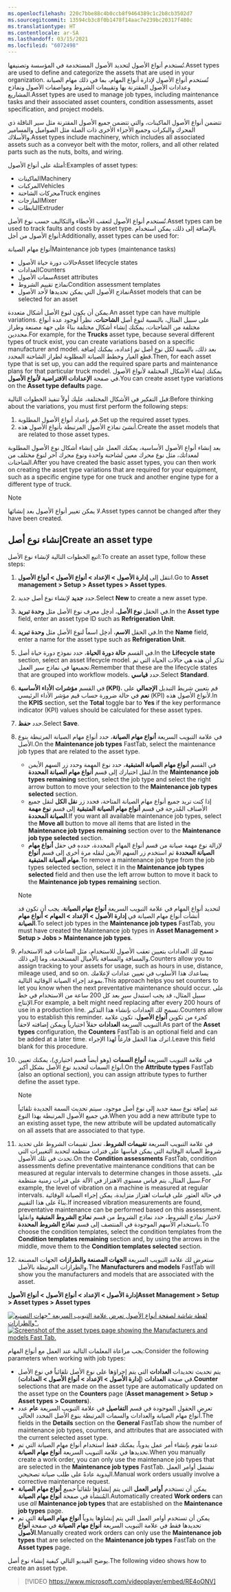 ```yaml
---
ms.openlocfilehash: 220c7bbe88c4b0ccb8f9464389c1c2b8cb3502d7
ms.sourcegitcommit: 13594cb3c8f0b1478f14aac7e239bc20317f480c
ms.translationtype: HT
ms.contentlocale: ar-SA
ms.lasthandoff: 03/15/2021
ms.locfileid: "6072498"
---
```

<span data-ttu-id="9f815-101">تُستخدم أنواع الأصول لتحديد الأصول المستخدمة في المؤسسة وتصنيفها.</span><span class="sxs-lookup"><span data-stu-id="9f815-101">Asset types are used to define and categorize the assets that are used in your organization.</span></span> <span data-ttu-id="9f815-102">تُستخدم أنواع الأصول لإدارة أنواع المهام، بما في ذلك مهام الصيانة وعدادات الأصول المقترنة بها وتقييمات الشروط ومواصفات الأصول ونماذج المشاريع.</span><span class="sxs-lookup"><span data-stu-id="9f815-102">Asset types are used to manage job types, including maintenance tasks and their associated asset counters, condition assessments, asset specification, and project models.</span></span>

<span data-ttu-id="9f815-103">تتضمن أنواع الأصول الماكينات، والتي تتضمن جميع الأصول المقترنة مثل سير الناقلة ذي المحرك والبكرات وجميع الأجزاء الأخرى ذات الصلة مثل الصواميل والمسامير والأسلاك.</span><span class="sxs-lookup"><span data-stu-id="9f815-103">Asset types include machinery, which includes all associated assets such as a conveyor belt with the motor, rollers, and all other related parts such as the nuts, bolts, and wiring.</span></span> 

<span data-ttu-id="9f815-104">أمثلة على أنواع الأصول:</span><span class="sxs-lookup"><span data-stu-id="9f815-104">Examples of asset types:</span></span>

- <span data-ttu-id="9f815-105">الماكينات</span><span class="sxs-lookup"><span data-stu-id="9f815-105">Machinery</span></span> 
- <span data-ttu-id="9f815-106">المركبات</span><span class="sxs-lookup"><span data-stu-id="9f815-106">Vehicles</span></span>
- <span data-ttu-id="9f815-107">محركات الشاحنة</span><span class="sxs-lookup"><span data-stu-id="9f815-107">Truck engines</span></span>
- <span data-ttu-id="9f815-108">المازجات</span><span class="sxs-lookup"><span data-stu-id="9f815-108">Mixer</span></span>
- <span data-ttu-id="9f815-109">النابطات</span><span class="sxs-lookup"><span data-stu-id="9f815-109">Extruder</span></span>

<span data-ttu-id="9f815-110">تُستخدم أنواع الأصول لتعقب الأخطاء والتكاليف حسب نوع الأصل.</span><span class="sxs-lookup"><span data-stu-id="9f815-110">Asset types can be used to track faults and costs by asset type.</span></span> <span data-ttu-id="9f815-111">بالإضافة إلى ذلك، يمكن استخدام أنواع الأصول من أجل:</span><span class="sxs-lookup"><span data-stu-id="9f815-111">Additionally, asset types can be used for:</span></span>

<span data-ttu-id="9f815-112">أنواع مهام الصيانة</span><span class="sxs-lookup"><span data-stu-id="9f815-112">Maintenance job types (maintenance tasks)</span></span>

- <span data-ttu-id="9f815-113">حالات دورة حياة الأصول</span><span class="sxs-lookup"><span data-stu-id="9f815-113">Asset lifecycle states</span></span>
- <span data-ttu-id="9f815-114">العدادات</span><span class="sxs-lookup"><span data-stu-id="9f815-114">Counters</span></span>
- <span data-ttu-id="9f815-115">سمات الأصول</span><span class="sxs-lookup"><span data-stu-id="9f815-115">Asset attributes</span></span>
- <span data-ttu-id="9f815-116">نماذج تقييم الشروط</span><span class="sxs-lookup"><span data-stu-id="9f815-116">Condition assessment templates</span></span>
- <span data-ttu-id="9f815-117">نماذج الأصول التي يمكن تحديدها لأحد الأصول</span><span class="sxs-lookup"><span data-stu-id="9f815-117">Asset models that can be selected for an asset</span></span> 

<span data-ttu-id="9f815-118">يمكن أن يكون لنوع الأصل أشكال متعددة.</span><span class="sxs-lookup"><span data-stu-id="9f815-118">An asset type can have multiple variations.</span></span> <span data-ttu-id="9f815-119">على سبيل المثال، بالنسبة لنوع أصل **الشاحنات**، نظراً لوجود عدة أنواع مختلفة من الشاحنات، يمكنك إنشاء أشكال مختلفة بناءً على جهة مصنعة وطراز محددين.</span><span class="sxs-lookup"><span data-stu-id="9f815-119">For example, for the **Trucks** asset type, because several different types of truck exist, you can create variations based on a specific manufacturer and model.</span></span> <span data-ttu-id="9f815-120">بعد ذلك، بالنسبة لكل نوع أصل تم إعداده، يمكنك إضافة قطع الغيار وخطط الصيانة المطلوبة لطراز الشاحنة المحدد.</span><span class="sxs-lookup"><span data-stu-id="9f815-120">Then, for each asset type that is set up, you can add the required spare parts and maintenance plans for that particular truck model.</span></span> <span data-ttu-id="9f815-121">يمكنك إنشاء الأشكال المختلفة لأنواع الأصول في صفحة **الإعدادات الافتراضية لأنواع الأصول**.</span><span class="sxs-lookup"><span data-stu-id="9f815-121">You can create asset type variations on the **Asset type defaults** page.</span></span>

<span data-ttu-id="9f815-122">قبل التفكير في الأشكال المختلفة، عليك أولاً تنفيذ الخطوات التالية:</span><span class="sxs-lookup"><span data-stu-id="9f815-122">Before thinking about the variations, you must first perform the following steps:</span></span>

1.  <span data-ttu-id="9f815-123">قم بإعداد أنواع الأصول المطلوبة.</span><span class="sxs-lookup"><span data-stu-id="9f815-123">Set up the required asset types.</span></span> 
2.  <span data-ttu-id="9f815-124">أنشئ نماذج الأصول المرتبطة بأنواع الأصول هذه.</span><span class="sxs-lookup"><span data-stu-id="9f815-124">Create the asset models that are related to those asset types.</span></span> 


<span data-ttu-id="9f815-125">بعد إنشاء أنواع الأصول الأساسية، يمكنك العمل على إنشاء أشكال نوع الأصول المطلوبة لمعداتك، مثل نوع محرك معين لشاحنة واحدة ونوع محرك آخر لنوع مختلف من الشاحنات.</span><span class="sxs-lookup"><span data-stu-id="9f815-125">After you have created the basic asset types, you can then work on creating the asset type variations that are required for your equipment, such as a specific engine type for one truck and another engine type for a different type of truck.</span></span>

> [!NOTE]
> <span data-ttu-id="9f815-126">لا يمكن تغيير أنواع الأصول بعد إنشائها.</span><span class="sxs-lookup"><span data-stu-id="9f815-126">Asset types cannot be changed after they have been created.</span></span>


## <a name="create-an-asset-type"></a><span data-ttu-id="9f815-127">إنشاء نوع أصل</span><span class="sxs-lookup"><span data-stu-id="9f815-127">Create an asset type</span></span>
<span data-ttu-id="9f815-128">اتبع الخطوات التالية لإنشاء نوع الأصل:</span><span class="sxs-lookup"><span data-stu-id="9f815-128">To create an asset type, follow these steps:</span></span>

1.  <span data-ttu-id="9f815-129">انتقل إلى **إدارة الأصول > الإعداد > أنواع الأصول > أنواع الأصول**.</span><span class="sxs-lookup"><span data-stu-id="9f815-129">Go to **Asset management > Setup > Asset types > Asset types**.</span></span>
2.  <span data-ttu-id="9f815-130">حدد **جديد** لإنشاء نوع أصل جديد.</span><span class="sxs-lookup"><span data-stu-id="9f815-130">Select **New** to create a new asset type.</span></span>
3.  <span data-ttu-id="9f815-131">في الحقل **نوع الأصل**، أدخِل معرف نوع الأصل مثل **وحدة تبريد**.</span><span class="sxs-lookup"><span data-stu-id="9f815-131">In the **Asset type** field, enter an asset type ID such as **Refrigeration Unit**.</span></span>
4.  <span data-ttu-id="9f815-132">في الحقل **الاسم**، أدخِل اسماً لنوع الأصل مثل **وحدة تبريد**.</span><span class="sxs-lookup"><span data-stu-id="9f815-132">In the **Name** field, enter a name for the asset type such as **Refrigeration Unit**.</span></span>
5.  <span data-ttu-id="9f815-133">في القسم **حالة دورة الحياة**، حدد نموذج دورة حياة أصل.</span><span class="sxs-lookup"><span data-stu-id="9f815-133">In the **Lifecycle state** section, select an asset lifecycle model.</span></span> <span data-ttu-id="9f815-134">تذكر أن هذه هي حالات الحياة التي تم تجميعها في نماذج سير العمل.</span><span class="sxs-lookup"><span data-stu-id="9f815-134">Remember that these are the lifecycle states that are grouped into workflow models.</span></span> <span data-ttu-id="9f815-135">حدد **قياسي**.</span><span class="sxs-lookup"><span data-stu-id="9f815-135">Select **Standard**.</span></span>
6.  <span data-ttu-id="9f815-136">في القسم **مؤشرات الأداء الأساسية (KPI)**، قم بتعيين شريط التبديل **الإجمالي** على **نعم** في حالة ضرورة حساب قيم مؤشر الأداء الرئيسي (KPI) لأنواع الأصول هذه.</span><span class="sxs-lookup"><span data-stu-id="9f815-136">In the **KPIS** section, set the **Total** toggle bar to **Yes** if the key performance indicator (KPI) values should be calculated for these asset types.</span></span>
7.  <span data-ttu-id="9f815-137">حدد **حفظ**.</span><span class="sxs-lookup"><span data-stu-id="9f815-137">Select **Save**.</span></span>
8.  <span data-ttu-id="9f815-138">في علامة التبويب السريعة **أنواع مهام الصيانة**، حدد أنواع مهام الصيانة المرتبطة بنوع الأصل.</span><span class="sxs-lookup"><span data-stu-id="9f815-138">On the **Maintenance job types** FastTab, select the maintenance job types that are related to the asset type.</span></span> 
    - <span data-ttu-id="9f815-139">في القسم **أنواع مهام الصيانة المتبقية**، حدد نوع المهمة وحدد زر السهم الأيمن لنقل اختيارك إلى قسم **أنواع مهام الصيانة المحددة**.</span><span class="sxs-lookup"><span data-stu-id="9f815-139">In the **Maintenance job types remaining** section, select the job type and select the right arrow button to move your selection to the **Maintenance job types selected** section.</span></span>
    - <span data-ttu-id="9f815-140">إذا كنت تريد جميع أنواع مهام الصيانة المتاحة، فحدد زر **نقل الكل** لنقل جميع الأصناف المُدرجة في قسم **أنواع مهام الصيانة المتبقية** إلى قسم **نوع مهمة الصيانة المحددة**.</span><span class="sxs-lookup"><span data-stu-id="9f815-140">If you want all available maintenance job types, select the **Move all** button to move all items that are listed in the **Maintenance job types remaining** section over to the **Maintenance job type selected** section.</span></span> 
    - <span data-ttu-id="9f815-141">لإزالة نوع مهمة صيانة من قسم أنواع المهام المحددة، حدده في حقل **أنواع مهام الصيانة المحددة** ثم استخدم زر السهم الأيمن لنقله مرة أخرى إلى قسم **أنواع مهام الصيانة المتبقية**.</span><span class="sxs-lookup"><span data-stu-id="9f815-141">To remove a maintenance job type from the job types selected section, select it in the **Maintenance job types selected** field and then use the left arrow button to move it back to the **Maintenance job types remaining** section.</span></span>

    > [!NOTE]
    > <span data-ttu-id="9f815-142">لتحديد أنواع المهام في علامة التبويب السريعة **أنواع مهام الصيانة**، يجب أن تكون قد أنشأت أنواع مهام الصيانة في **إدارة الأصول > الإعداد > المهام > أنواع مهام الصيانة**.</span><span class="sxs-lookup"><span data-stu-id="9f815-142">To select job types in the **Maintenance job types** FastTab, you must have created the Maintenance job types in **Asset Management > Setup > Jobs > Maintenance job types**.</span></span>

9.  <span data-ttu-id="9f815-143">تسمح لك العدادات بتعيين تعقب الأصول للاستخدام، مثل الساعات قيد الاستخدام والمسافة والمسافة بالأميال المستخدمة، وما إلى ذلك.</span><span class="sxs-lookup"><span data-stu-id="9f815-143">Counters allow you to assign tracking to your assets for usage, such as hours in use, distance, mileage used, and so on.</span></span> <span data-ttu-id="9f815-144">يساعدك هذا الأسلوب في تعيين عدادات لإعلامك بموعد إجراء الصيانة الوقائية التالية.</span><span class="sxs-lookup"><span data-stu-id="9f815-144">This approach helps you set counters to let you know when the next preventative maintenance should occur.</span></span> <span data-ttu-id="9f815-145">على سبيل المثال، قد يجب استبدل سيرٍ بعد كل 200 ساعة من الاستخدام في خط الإنتاج.</span><span class="sxs-lookup"><span data-stu-id="9f815-145">For example, a belt might need replacing after every 200 hours of use in a production line.</span></span> <span data-ttu-id="9f815-146">تسمح لك العدادات بإنشاء هذا التذكير.</span><span class="sxs-lookup"><span data-stu-id="9f815-146">Counters allow you to establish this reminder.</span></span> <span data-ttu-id="9f815-147">كجزء من تكوين **أنواع الأصول**، تكون علامة التبويب السريعة **العدادات** حقلاً اختيارياً ويمكن إضافته لاحقاً.</span><span class="sxs-lookup"><span data-stu-id="9f815-147">As part of the **Asset types** configuration, the **Counters** FastTab is an optional field and can be added at a later time.</span></span> <span data-ttu-id="9f815-148">اترك هذا الحقل فارغاً لهذا الإجراء.</span><span class="sxs-lookup"><span data-stu-id="9f815-148">Leave this field blank for this procedure.</span></span>
10. <span data-ttu-id="9f815-149">في علامة التبويب السريعة **أنواع السمات** (وهو أيضاً قسم اختياري)، يمكنك تعيين أنواع السمات لتحديد نوع الأصل بشكل أكبر.</span><span class="sxs-lookup"><span data-stu-id="9f815-149">On the **Attribute types** FastTab (also an optional section), you can assign attribute types to further define the asset type.</span></span>
    > [!NOTE]
    > <span data-ttu-id="9f815-150">عند إضافة نوع سمة جديد إلى نوع أصل موجود، سيتم تحديث السمة الجديدة تلقائياً في جميع الأصول المرتبطة بهذا النوع.</span><span class="sxs-lookup"><span data-stu-id="9f815-150">When you add a new attribute type to an existing asset type, the new attribute will be updated automatically on all assets that are associated to that type.</span></span>
11. <span data-ttu-id="9f815-151">في علامة التبويب السريعة **تقييمات الشروط**، تعمل تقييمات الشروط على تحديد شروط الصيانة الوقائية التي يمكن قياسها على فترات منتظمة لتحديد التغييرات التي تحدث في تلك الأصول.</span><span class="sxs-lookup"><span data-stu-id="9f815-151">On the **Condition assessments** FastTab, condition assessments define preventative maintenance conditions that can be measured at regular intervals to determine changes in those assets.</span></span> <span data-ttu-id="9f815-152">على سبيل المثال، يتم قياس مستوي الاهتزاز في الآلة على فترات زمنية منتظمة.</span><span class="sxs-lookup"><span data-stu-id="9f815-152">For example, the level of vibration on a machine is measured at regular intervals.</span></span> <span data-ttu-id="9f815-153">في حالة العثور على قياسات اهتزاز متزايدة، يمكن إجراء الصيانة الوقائية بناءً على هذا التقييم.</span><span class="sxs-lookup"><span data-stu-id="9f815-153">If increased vibration measurements are found, preventative maintenance can be performed based on this assessment.</span></span> <span data-ttu-id="9f815-154">لاختيار نماذج الشروط، حدد نماذج الشروط من قسم **نماذج الشروط المتبقية** وانقلها باستخدام الأسهم الموجودة في المنتصف إلى قسم **نماذج الشروط المحددة**.</span><span class="sxs-lookup"><span data-stu-id="9f815-154">To choose the condition templates, select the condition templates from the **Condition templates remaining** section and, by using the arrows in the middle, move them to the **Condition templates selected** section.</span></span> 
12. <span data-ttu-id="9f815-155">ستعرض لك علامة التبويب السريعة **الجهات المصنعة والطرازات** الجهات المصنعة والطرازات المرتبطة بالأصل.</span><span class="sxs-lookup"><span data-stu-id="9f815-155">The **Manufacturers and models** FastTab will show you the manufacturers and models that are associated with the asset.</span></span> 

<span data-ttu-id="9f815-156">**إدارة الأصول > الإعداد > أنواع الأصول > أنواع الأصول**</span><span class="sxs-lookup"><span data-stu-id="9f815-156">**Asset Management > Setup > Asset types > Asset types**</span></span>
 
<span data-ttu-id="9f815-157">[![لقطة شاشة لصفحة أنواع الأصول تعرض علامة التبويب السريعة "جهات التصنيع والطرازات".](../media/asset-types-ssm.png)](../media/asset-types-ssm.png#lightbox)</span><span class="sxs-lookup"><span data-stu-id="9f815-157">[![Screenshot of the asset types page showing the Manufacturers and models Fast Tab.](../media/asset-types-ssm.png)](../media/asset-types-ssm.png#lightbox)</span></span>


<span data-ttu-id="9f815-158">يجب مراعاة المعلمات التالية عند العمل مع أنواع المهام:</span><span class="sxs-lookup"><span data-stu-id="9f815-158">Consider the following parameters when working with job types:</span></span>

- <span data-ttu-id="9f815-159">يتم تحديث تحديدات **العدادات** التي يتم إجراؤها على نوع الأصل تلقائياً في نوع الأصل في صفحة **العدادات** (**إدارة الأصول > الإعداد > أنواع الأصول > العدادات**).</span><span class="sxs-lookup"><span data-stu-id="9f815-159">**Counter** selections that are made on the asset type are automatically updated on the asset type on the **Counters** page (**Asset management > Setup > Asset types > Counters**).</span></span>
- <span data-ttu-id="9f815-160">تعرض الحقول الموجودة في قسم **التفاصيل** في علامة التبويب السريعة **عام** عدد أنواع مهام الصيانة والعدادات والسمات المرتبطة بنوع الأصل المحدد الحالي.</span><span class="sxs-lookup"><span data-stu-id="9f815-160">The fields in the **Details** section on the **General** FastTab show the number of maintenance job types, counters, and attributes that are associated with the current selected asset type.</span></span>
- <span data-ttu-id="9f815-161">عندما تقوم بإنشاء أمر عمل يدوياً، يمكنك فقط استخدام أنواع مهام الصيانة التي تم تحديدها في علامة التبويب السريعة **أنواع مهام الصيانة**.</span><span class="sxs-lookup"><span data-stu-id="9f815-161">When you manually create a work order, you can only use the maintenance job types that are selected in the **Maintenance job types** FastTab.</span></span> <span data-ttu-id="9f815-162">تشتمل أوامر العمل اليدوية عادةً على طلب صيانة تصحيحي.</span><span class="sxs-lookup"><span data-stu-id="9f815-162">Manual work orders usually involve a corrective maintenance request.</span></span> 
- <span data-ttu-id="9f815-163">يمكن أن تستخدم **أوامر العمل** التي يتم إنشاؤها تلقائياً *جميع* **أنواع مهام الصيانة** المُنشأة في صفحة **أنواع مهام الصيانة**.</span><span class="sxs-lookup"><span data-stu-id="9f815-163">Automatically created **Work orders** can use *all* **Maintenance job types** that are established on the **Maintenance job types** page.</span></span> 
- <span data-ttu-id="9f815-164">يمكن أن تستخدم أوامر العمل التي يتم إنشاؤها يدوياً **أنواع مهام الصيانة** التي تم تحديدها فقط في علامة التبويب السريعة **أنواع مهام الصيانة** في صفحة **أنواع الأصول**.</span><span class="sxs-lookup"><span data-stu-id="9f815-164">Manually created work orders can only use the **Maintenance job types** that are selected on the **Maintenance job types** FastTab on the **Asset types** page.</span></span>


<span data-ttu-id="9f815-165">يوضح الفيديو التالي كيفية إنشاء نوع أصل.</span><span class="sxs-lookup"><span data-stu-id="9f815-165">The following video shows how to create an asset type.</span></span>
 
> [!VIDEO https://www.microsoft.com/videoplayer/embed/RE4oONV]


